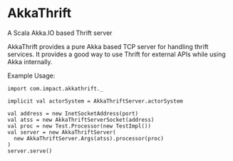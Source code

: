 AkkaThrift
==========

A Scala Akka.IO based Thrift server

AkkaThrift provides a pure Akka based TCP server for handling thrift services.  It provides a good way to use Thrift for external APIs while using Akka internally.

Example Usage:

    import com.impact.akkathrift._

    implicit val actorSystem = AkkaThriftServer.actorSystem

    val address = new InetSocketAddress(port)
    val atss = new AkkaThriftServerSocket(address)
    val proc = new Test.Processor(new TestImpl())
    val server = new AkkaThriftServer(
      new AkkaThriftServer.Args(atss).processor(proc)
    )   
    server.serve()

